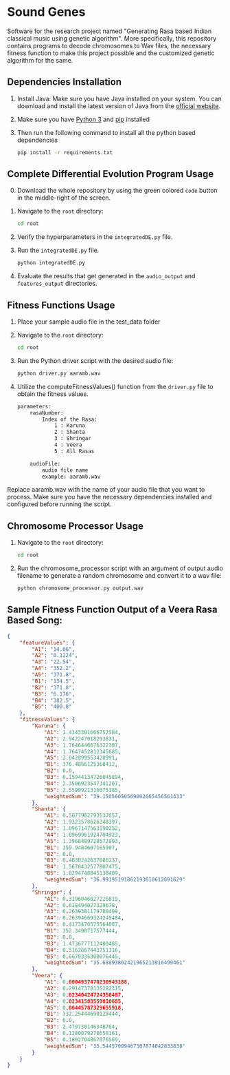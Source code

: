 # Sound Genes

Software for the research project named "Generating Rasa based Indian classical music using genetic algorithm".
More specifically, this repository contains programs to decode chromosomes to Wav files, the necessary fitness function to make this project possible and the customized genetic algorithm for the same.

## Dependencies Installation

1. Install Java: Make sure you have Java installed on your system. You can download and install the latest version of Java from the [official website](https://www.java.com/en/download/).

2. Make sure you have [Python 3](https://www.python.org/downloads/) and [pip](https://pip.pypa.io/en/stable/installation/) installed

3. Then run the following command to install all the python based dependencies

	```bat
	pip install -r requirements.txt
	```

## Complete Differential Evolution Program Usage

0. Download the whole repository by using the green colored `code` button in the middle-right of the screen.

1. Navigate to the `root` directory:
	```bat
	cd root
	```

2. Verify the hyperparameters in the `integratedDE.py` file.

3. Run the `integratedDE.py` file.
	```bat
	python integratedDE.py
	```
4. Evaluate the results that get generated in the `audio_output` and `features_output` directories.


## Fitness Functions Usage

1. Place your sample audio file in the test_data folder

2. Navigate to the `root` directory:
	```bat
	cd root
	```

3. Run the Python driver script with the desired audio file:
	```bat
	python driver.py aaramb.wav
	```
4. Utilize the computeFitnessValues() function from the `driver.py` file to obtain the fitness values.
	```bat
	parameters:
		rasaNumber:
			Index of the Rasa:
				1 : Karuna
				2 : Shanta
				3 : Shringar
				4 : Veera
				5 : All Rasas

		audioFile:
			audio file name
			example: aaramb.wav
	```
	
Replace aaramb.wav with the name of your audio file that you want to process. Make sure you have the necessary dependencies installed and configured before running the script.

## Chromosome Processor Usage

1. Navigate to the `root` directory:
	```bat
	cd root
	```

2. Run the chromosome_processor script with an argument of output audio filename to generate a random chromosome and convert it to a wav file:
	```bat
	python chromosome_processor.py output.wav
	```

## Sample Fitness Function Output of a Veera Rasa Based Song:

```json
{
    "featureValues": {
        "A1": "14.06",
        "A2": "0.1224",
        "A3": "22.54",
        "A4": "352.2",
        "A5": "371.8",
        "B1": "134.5",
        "B2": "371.8",
        "B3": "6.176",
        "B4": "382.5",
        "B5": "400.8"
    },
    "fitnessValues": {
        "Karuna": {
            "A1": 1.4343301666752584,
            "A2": 2.942247018293831,
            "A3": 1.7646446676322307,
            "A4": 1.7647452812345685,
            "A5": 2.042899553420991,
            "B1": 376.4866125360412,
            "B2": 0.0,
            "B3": 0.15944134726045894,
            "B4": 2.3506923547341207,
            "B5": 2.5599921316075185,
            "weightedSum": "39.15056050569002065456561433"
        },
        "Shanta": {
            "A1": 0.5877982793537057,
            "A2": 1.9323578626248397,
            "A3": 1.0967147563190252,
            "A4": 1.0969961924704923,
            "A5": 1.3968489728572893,
            "B1": 359.9484607165907,
            "B2": 0.0,
            "B3": 0.4630242637086237,
            "B4": 1.5678432577807475,
            "B5": 1.8294748845138409,
            "weightedSum": "36.99195191862193010612091629"
        },
        "Shringar": {
            "A1": 0.3196046027226819,
            "A2": 0.618494027329678,
            "A3": 0.2639381179780499,
            "A4": 0.26394669324245484,
            "A5": 0.4173470575564007,
            "B1": 352.3490717577444,
            "B2": 0.0,
            "B3": 1.4736777112400485,
            "B4": 0.5162667443751316,
            "B5": 0.6670335300076445,
            "weightedSum": "35.68893802421965213916499461"
        },
        "Veera": {
            "A1": 0.0004937470230943188,
            "A2": 0.29147378135282315,
            "A3": 0.02340424724350487,
            "A4": 0.02341583559810685,
            "A5": 0.06445787329655918,
            "B1": 332.25444690129444,
            "B2": 0.0,
            "B3": 2.479730146348764,
            "B4": 0.1280079278658161,
            "B5": 0.1802704867076569,
            "weightedSum": "33.54457009467307874642833838"
        }
    }
}